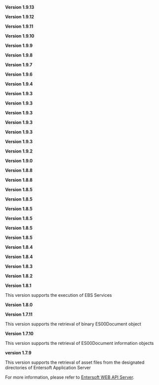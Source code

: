 **Version 1.9.13**

**Version 1.9.12**

**Version 1.9.11**

**Version 1.9.10**

**Version 1.9.9**

**Version 1.9.8**

**Version 1.9.7**

**Version 1.9.6**

**Version 1.9.4**

**Version 1.9.3**

**Version 1.9.3**

**Version 1.9.3**

**Version 1.9.3**

**Version 1.9.3**

**Version 1.9.3**

**Version 1.9.2**

**Version 1.9.0**

**Version 1.8.8**

**Version 1.8.8**

**Version 1.8.5**

**Version 1.8.5**

**Version 1.8.5**

**Version 1.8.5**

**Version 1.8.5**

**Version 1.8.5**

**Version 1.8.4**

**Version 1.8.4**

**Version 1.8.3**

**Version 1.8.2**

**Version 1.8.1**

This version supports the execution of EBS Services

**Version 1.8.0**

**Version 1.7.11**

This version supports the retrieval of binary ES00Document object

**Version 1.7.10**

This version supports the retrieval of ES00Document information objects

**version 1.7.9**      

This version supports the retrieval of asset files from the designated directories of Entersoft Application Server      

For more information, please refer to [Entersoft WEB API Server](http://developer.entersoft.gr/eswebapi/#/installation/es02wapis). 
